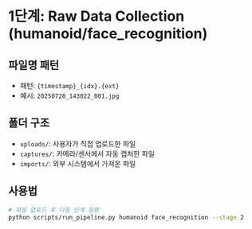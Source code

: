 # 1단계: Raw Data Collection (humanoid/face_recognition)

## 파일명 패턴
- 패턴: `{timestamp}_{idx}.{ext}`
- 예시: `20250728_143022_001.jpg`

## 폴더 구조
- `uploads/`: 사용자가 직접 업로드한 파일
- `captures/`: 카메라/센서에서 자동 캡처한 파일
- `imports/`: 외부 시스템에서 가져온 파일

## 사용법
```bash
# 파일 업로드 후 다음 단계 실행
python scripts/run_pipeline.py humanoid face_recognition --stage 2
```
